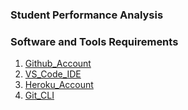 ### Student Performance Analysis 

### Software and Tools Requirements
1. [Github_Account](https://github.com)
2. [VS_Code_IDE](https://code.visualstudio.com/) 
3. [Heroku_Account](https://heroku.com)
4. [Git_CLI](https://git-scm.com/book/en/v2/Getting-Started-The-Command-Line)